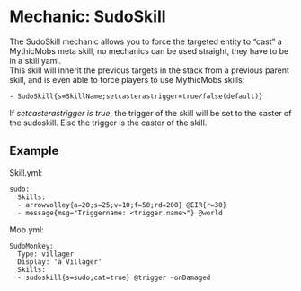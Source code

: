 Mechanic: SudoSkill
===================

The SudoSkill mechanic allows you to force the targeted entity to “cast”
a MythicMobs meta skill, no mechanics can be used straight, they have to
be in a skill yaml.  
This skill will inherit the previous targets in the stack from a
previous parent skill, and is even able to force players to use
MythicMobs skills:

    - SudoSkill{s=SkillName;setcasterastrigger=true/false(default)}

If *setcasterastrigger is true*, the trigger of the skill will be set to
the caster of the sudoskill. Else the trigger is the caster of the
skill.

Example
-------

Skill.yml:

    sudo:
      Skills:
      - arrowvolley{a=20;s=25;v=10;f=50;rd=200} @EIR{r=30}
      - message{msg="Triggername: <trigger.name>"} @world

Mob.yml:

    SudoMonkey:
      Type: villager
      Display: 'a Villager'
      Skills:
      - sudoskill{s=sudo;cat=true} @trigger ~onDamaged
